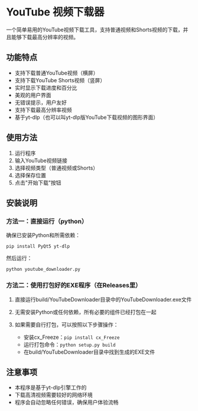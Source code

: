 # YouTube 视频下载器

一个简单易用的YouTube视频下载工具，支持普通视频和Shorts视频的下载，并且能够下载最高分辨率的视频。

## 功能特点

- 支持下载普通YouTube视频（横屏）
- 支持下载YouTube Shorts视频（竖屏）
- 实时显示下载进度和百分比
- 美观的用户界面
- 无错误提示，用户友好
- 支持下载最高分辨率视频
- 基于yt-dlp（也可以叫yt-dlp版YouTube下载视频的图形界面）

## 使用方法

1. 运行程序
2. 输入YouTube视频链接
3. 选择视频类型（普通视频或Shorts）
4. 选择保存位置
5. 点击"开始下载"按钮

## 安装说明

### 方法一：直接运行（python）

确保已安装Python和所需依赖：

```
pip install PyQt5 yt-dlp
```

然后运行：

```
python youtube_downloader.py
```

### 方法二：使用打包好的EXE程序（在Releases里）

1. 直接运行build/YouTubeDownloader目录中的YouTubeDownloader.exe文件

2. 无需安装Python或任何依赖，所有必要的组件已经打包在一起

3. 如果需要自行打包，可以按照以下步骤操作：
   - 安装cx_Freeze：`pip install cx_Freeze`
   - 运行打包命令：`python setup.py build`
   - 在build/YouTubeDownloader目录中找到生成的EXE文件

## 注意事项

- 本程序是基于yt-dlp引擎工作的
- 下载高清视频需要较好的网络环境
- 程序会自动忽略任何错误，确保用户体验流畅
